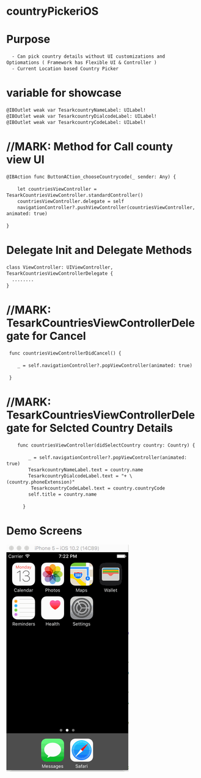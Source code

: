 # countryPickeriOS

# Purpose 

      - Can pick country details without UI customizations and Optiomations ( Framework has Flexible UI & Controller )
      - Current Location based Country Picker

# variable for showcase 

    @IBOutlet weak var TesarkcountryNameLabel: UILabel!
    @IBOutlet weak var TesarkcountryDialcodeLabel: UILabel!
    @IBOutlet weak var TesarkcountryCodeLabel: UILabel!

# //MARK: Method for Call county view UI
    
    @IBAction func ButtonACtion_chooseCountrycode(_ sender: Any) {
    
        let countriesViewController = TesarkCountriesViewController.standardController()
        countriesViewController.delegate = self
        navigationController?.pushViewController(countriesViewController, animated: true)
        
    }
    
  # Delegate Init and Delegate Methods
  
    class ViewController: UIViewController, TesarkCountriesViewControllerDelegate {
      ........
    }

 # //MARK: TesarkCountriesViewControllerDelegate for Cancel
 
     func countriesViewControllerDidCancel() {
     
        _ = self.navigationController?.popViewController(animated: true)
        
     }
    
   # //MARK: TesarkCountriesViewControllerDelegate for Selcted Country Details

        func countriesViewController(didSelectCountry country: Country) {
        
            _ = self.navigationController?.popViewController(animated: true)
            TesarkcountryNameLabel.text = country.name
            TesarkcountryDialcodeLabel.text = "+ \(country.phoneExtension)"
             TesarkcountryCodeLabel.text = country.countryCode
            self.title = country.name

          }


# Demo Screens

![alt tag](https://github.com/tesark/countryPickerIOS/blob/master/Choose%20Country.gif)
